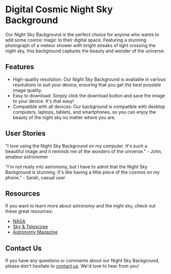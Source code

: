 <!--font:Montserrat-->

# Digital Cosmic Night Sky Background

Our Night Sky Background is the perfect choice for anyone who wants to add some cosmic magic to their digital space. Featuring a stunning photograph of a meteor shower with bright streaks of light crossing the night sky, this background captures the beauty and wonder of the universe.

## Features

- High-quality resolution: Our Night Sky Background is available in various resolutions to suit your device, ensuring that you get the best possible image quality.
- Easy to download: Simply click the download button and save the image to your device. It's that easy!
- Compatible with all devices: Our background is compatible with desktop computers, laptops, tablets, and smartphones, so you can enjoy the beauty of the night sky no matter where you are.

## User Stories

"I love using the Night Sky Background on my computer. It's such a beautiful image and it reminds me of the wonders of the universe." - John, amateur astronomer

"I'm not really into astronomy, but I have to admit that the Night Sky Background is stunning. It's like having a little piece of the cosmos on my phone." - Sarah, casual user

## Resources

If you want to learn more about astronomy and the night sky, check out these great resources:

- [NASA](#)
- [Sky & Telescope](#)
- [Astronomy Magazine](#)

## Contact Us

If you have any questions or comments about our Night Sky Background, please don't hesitate to [contact us](#). We'd love to hear from you!

<!--

Write me content for website with wallpaper which alt text is:

"A photograph of a meteor shower, with bright streaks of light crossing the night sky."

The name/title of the page should not be 1:1 copy of the alt text but rather a real content of the website which is using this wallpaper.

- Use markdown format 
- Start with heading
- Heading should be short and concise
- The content should look like a real website 
- The website should not be about the wallpaper, wallpaper is just a related background
- Heading should be contain work "wallpaper" or "background"
- Include real sections like references, contact, user stories, etc. use things relevant to the page purpose.
- Feel free to use structure like headings, bullets, numbering, blockquotes, paragraphs, horizontal lines, etc.
- You can use formatting like bold or _italic_
- You can include UTF-8 emojis
- Links should be only #hash anchors (and you can refer to the document itself)
- Do not include images


---


# Night Sky Wallpaper: Bring the Beauty of the Universe to Your Screen

Looking for a stunning wallpaper that will take you on a journey through the stars? Our Night Sky Wallpaper is the perfect choice for anyone who loves stargazing, astronomy, or simply wants to add some cosmic magic to their desktop or phone background.

## About the Wallpaper

Our Night Sky Wallpaper features a breathtaking photograph of a meteor shower, with bright streaks of light crossing the night sky. The image captures the beauty and wonder of the universe, reminding us of how small we are in the grand scheme of things. Whether you're an amateur astronomer or just someone who appreciates the beauty of nature, this wallpaper is sure to inspire you every time you look at it.

## Features

- High-quality resolution: Our Night Sky Wallpaper is available in a range of resolutions to suit your device, ensuring that you get the best possible image quality.
- Easy to download: Simply click the download button and save the image to your device. It's that easy!
- Compatible with all devices: Our wallpaper is compatible with desktop computers, laptops, tablets, and smartphones, so you can enjoy the beauty of the night sky no matter where you are.

## User Stories

"I love using the Night Sky Wallpaper on my computer. It's such a beautiful image and it reminds me of the wonders of the universe." - John, amateur astronomer

"I'm not really into astronomy, but I have to admit that the Night Sky Wallpaper is stunning. It's like having a little piece of the cosmos on my phone." - Sarah, casual user

## References

If you want to learn more about astronomy and the night sky, check out these great resources:

- [NASA](#)
- [Sky & Telescope](#)
- [Astronomy Magazine](#)

## Contact Us

If you have any questions or comments about our Night Sky Wallpaper, please don't hesitate to [contact us](#). We'd love to hear from you!


---


Heading should not include word "wallpaper". The website should not be about the wallpaper itself, wallpaper is just a related background, rewrite whole content.


---


# Explore the Beauty of the Universe with Our Night Sky Background

Looking for a stunning background that will take you on a journey through the stars? Our Night Sky Background is the perfect choice for anyone who loves stargazing, astronomy, or simply wants to add some cosmic magic to their digital space.

## About the Background

Our Night Sky Background features a breathtaking photograph of a meteor shower, with bright streaks of light crossing the night sky. The image captures the beauty and wonder of the universe, reminding us of how small we are in the grand scheme of things. Whether you're an amateur astronomer or just someone who appreciates the beauty of nature, this background is sure to inspire you every time you look at it.

## Features

- High-quality resolution: Our Night Sky Background is available in a range of resolutions to suit your device, ensuring that you get the best possible image quality.
- Easy to download: Simply click the download button and save the image to your device. It's that easy!
- Compatible with all devices: Our background is compatible with desktop computers, laptops, tablets, and smartphones, so you can enjoy the beauty of the night sky no matter where you are.

## User Stories

"I love using the Night Sky Background on my computer. It's such a beautiful image and it reminds me of the wonders of the universe." - John, amateur astronomer

"I'm not really into astronomy, but I have to admit that the Night Sky Background is stunning. It's like having a little piece of the cosmos on my phone." - Sarah, casual user

## Resources

If you want to learn more about astronomy and the night sky, check out these great resources:

- [NASA](#)
- [Sky & Telescope](#)
- [Astronomy Magazine](#)

## Contact Us

If you have any questions or comments about our Night Sky Background, please don't hesitate to [contact us](#). We'd love to hear from you!


---


Heading is too long, rewrite whole content.


---


# Night Sky Background: Explore the Beauty of the Universe

Our Night Sky Background is the perfect choice for anyone who loves stargazing, astronomy, or simply wants to add some cosmic magic to their digital space. Featuring a breathtaking photograph of a meteor shower, with bright streaks of light crossing the night sky, this background captures the beauty and wonder of the universe.

## Features

- High-quality resolution: Our Night Sky Background is available in a range of resolutions to suit your device, ensuring that you get the best possible image quality.
- Easy to download: Simply click the download button and save the image to your device. It's that easy!
- Compatible with all devices: Our background is compatible with desktop computers, laptops, tablets, and smartphones, so you can enjoy the beauty of the night sky no matter where you are.

## User Stories

"I love using the Night Sky Background on my computer. It's such a beautiful image and it reminds me of the wonders of the universe." - John, amateur astronomer

"I'm not really into astronomy, but I have to admit that the Night Sky Background is stunning. It's like having a little piece of the cosmos on my phone." - Sarah, casual user

## Resources

If you want to learn more about astronomy and the night sky, check out these great resources:

- [NASA](#)
- [Sky & Telescope](#)
- [Astronomy Magazine](#)

## Contact Us

If you have any questions or comments about our Night Sky Background, please don't hesitate to [contact us](#). We'd love to hear from you!


---


Heading is too long, rewrite whole content.


---


# Night Sky Background: Add Cosmic Magic to Your Digital Space

Our Night Sky Background is the perfect choice for anyone who wants to add some cosmic magic to their digital space. Featuring a stunning photograph of a meteor shower with bright streaks of light crossing the night sky, this background captures the beauty and wonder of the universe.

## Features

- High-quality resolution: Our Night Sky Background is available in various resolutions to suit your device, ensuring that you get the best possible image quality.
- Easy to download: Simply click the download button and save the image to your device. It's that easy!
- Compatible with all devices: Our background is compatible with desktop computers, laptops, tablets, and smartphones, so you can enjoy the beauty of the night sky no matter where you are.

## User Stories

"I love using the Night Sky Background on my computer. It's such a beautiful image and it reminds me of the wonders of the universe." - John, amateur astronomer

"I'm not really into astronomy, but I have to admit that the Night Sky Background is stunning. It's like having a little piece of the cosmos on my phone." - Sarah, casual user

## Resources

If you want to learn more about astronomy and the night sky, check out these great resources:

- [NASA](#)
- [Sky & Telescope](#)
- [Astronomy Magazine](#)

## Contact Us

If you have any questions or comments about our Night Sky Background, please don't hesitate to [contact us](#). We'd love to hear from you!


---


Write me a Google font which is best fitting for the website.

Pick from the list:
- Poppins
- Orbitron
- Futura
- Lobster
- Playfair Display
- Montserrat
- Barlow Condensed
- Raleway
- IBM Plex Sans
- Exo 2
- Inter
- Great Vibes
- Dancing Script
- Alegreya
- Open Sans
- Roboto
- Lato


Write just the font name nothing else.


---


Montserrat

-->
